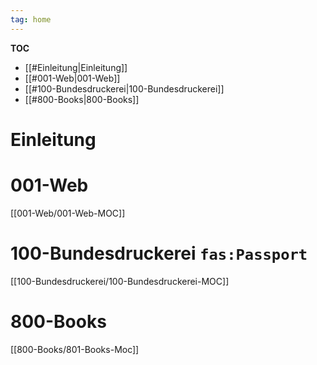 ```yaml
---
tag: home 
---
```


**TOC**
- [[#Einleitung|Einleitung]]
- [[#001-Web|001-Web]]
- [[#100-Bundesdruckerei|100-Bundesdruckerei]]
- [[#800-Books|800-Books]]


# Einleitung

# 001-Web
[[001-Web/001-Web-MOC]]

# 100-Bundesdruckerei `fas:Passport`
[[100-Bundesdruckerei/100-Bundesdruckerei-MOC]]

# 800-Books
[[800-Books/801-Books-Moc]]